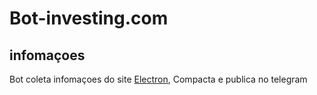 # Bot-investing.com

## infomaçoes
Bot coleta infomaçoes do site [Electron](https://br.investing.com/economic-calendar/), Compacta e publica no telegram
